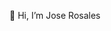  👋 Hi, I’m Jose Rosales

<!---
JRossmin/JRossmin is a ✨ special ✨ repository because its `README.md` (this file) appears on your GitHub profile.
You can click the Preview link to take a look at your changes.
--->
